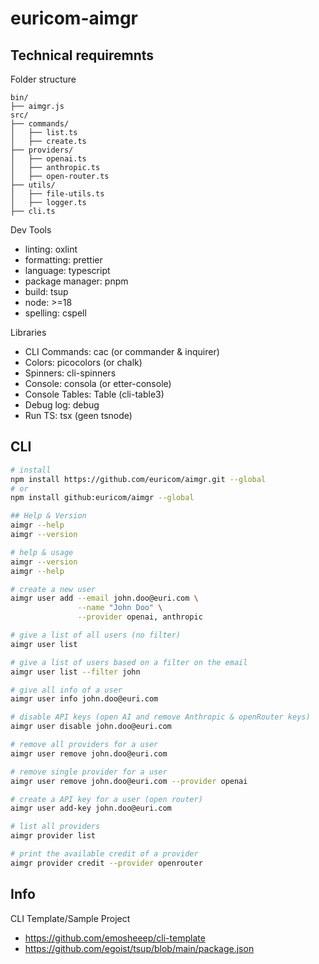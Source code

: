 # euricom-aimgr

## Technical requiremnts

Folder structure

```
bin/
├── aimgr.js
src/
├── commands/
│   ├── list.ts
│   ├── create.ts
├── providers/
│   ├── openai.ts
│   ├── anthropic.ts
│   ├── open-router.ts
├── utils/
│   ├── file-utils.ts
│   ├── logger.ts
├── cli.ts
```

Dev Tools

- linting: oxlint
- formatting: prettier
- language: typescript
- package manager: pnpm
- build: tsup
- node: >=18
- spelling: cspell

Libraries

- CLI Commands: cac (or commander & inquirer)
- Colors: picocolors (or chalk)
- Spinners: cli-spinners
- Console: consola (or etter-console)
- Console Tables: Table (cli-table3)
- Debug log: debug
- Run TS: tsx (geen tsnode)

## CLI

```bash
# install
npm install https://github.com/euricom/aimgr.git --global
# or
npm install github:euricom/aimgr --global

## Help & Version
aimgr --help
aimgr --version

# help & usage
aimgr --version
aimgr --help

# create a new user
aimgr user add --email john.doo@euri.com \
               --name "John Doo" \
               --provider openai, anthropic

# give a list of all users (no filter)
aimgr user list

# give a list of users based on a filter on the email
aimgr user list --filter john

# give all info of a user
aimgr user info john.doo@euri.com

# disable API keys (open AI and remove Anthropic & openRouter keys)
aimgr user disable john.doo@euri.com

# remove all providers for a user
aimgr user remove john.doo@euri.com

# remove single provider for a user
aimgr user remove john.doo@euri.com --provider openai

# create a API key for a user (open router)
aimgr user add-key john.doo@euri.com

# list all providers
aimgr provider list

# print the available credit of a provider
aimgr provider credit --provider openrouter
```

## Info

CLI Template/Sample Project

- https://github.com/emosheeep/cli-template
- https://github.com/egoist/tsup/blob/main/package.json
